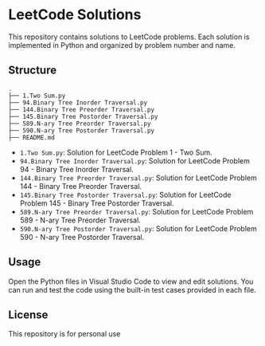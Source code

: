# LeetCode Solutions

This repository contains solutions to LeetCode problems. Each solution is implemented in Python and organized by problem number and name.

## Structure



```
.
├── 1.Two Sum.py
├── 94.Binary Tree Inorder Traversal.py
├── 144.Binary Tree Preorder Traversal.py
├── 145.Binary Tree Postorder Traversal.py
├── 589.N-ary Tree Preorder Traversal.py
├── 590.N-ary Tree Postorder Traversal.py
├── README.md
```

- `1.Two Sum.py`: Solution for LeetCode Problem 1 - Two Sum.
- `94.Binary Tree Inorder Traversal.py`: Solution for LeetCode Problem 94 - Binary Tree Inorder Traversal.
- `144.Binary Tree Preorder Traversal.py`: Solution for LeetCode Problem 144 - Binary Tree Preorder Traversal.
- `145.Binary Tree Postorder Traversal.py`: Solution for LeetCode Problem 145 - Binary Tree Postorder Traversal.
- `589.N-ary Tree Preorder Traversal.py`: Solution for LeetCode Problem 589 - N-ary Tree Preorder Traversal.
- `590.N-ary Tree Postorder Traversal.py`: Solution for LeetCode Problem 590 - N-ary Tree Postorder Traversal.


## Usage

Open the Python files in Visual Studio Code to view and edit solutions. You can run and test the code using the built-in test cases provided in each file.

## License

This repository is for personal use